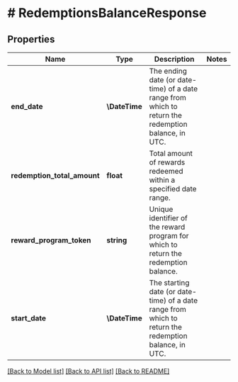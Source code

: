 # # RedemptionsBalanceResponse

## Properties

Name | Type | Description | Notes
------------ | ------------- | ------------- | -------------
**end_date** | **\DateTime** | The ending date (or date-time) of a date range from which to return the redemption balance, in UTC. |
**redemption_total_amount** | **float** | Total amount of rewards redeemed within a specified date range. |
**reward_program_token** | **string** | Unique identifier of the reward program for which to return the redemption balance. |
**start_date** | **\DateTime** | The starting date (or date-time) of a date range from which to return the redemption balance, in UTC. |

[[Back to Model list]](../../README.md#models) [[Back to API list]](../../README.md#endpoints) [[Back to README]](../../README.md)
